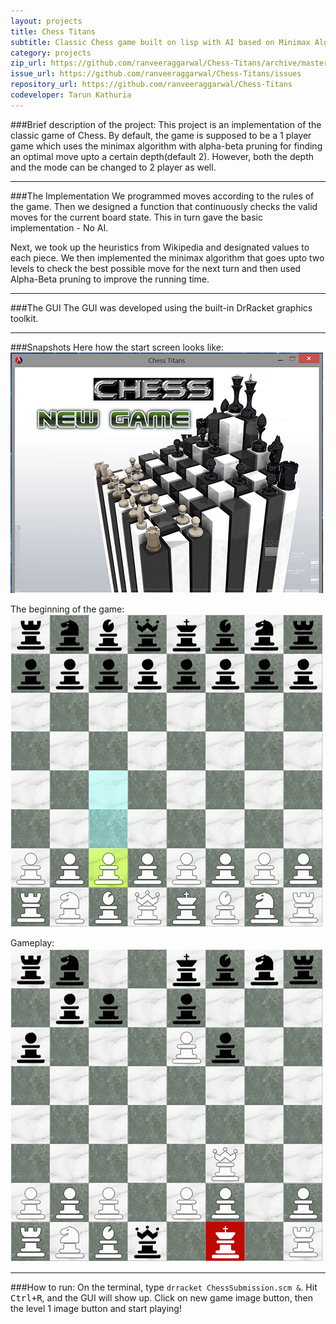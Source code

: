 ```yaml
---
layout: projects
title: Chess Titans
subtitle: Classic Chess game built on lisp with AI based on Minimax Algorithm
category: projects
zip_url: https://github.com/ranveeraggarwal/Chess-Titans/archive/master.zip
issue_url: https://github.com/ranveeraggarwal/Chess-Titans/issues
repository_url: https://github.com/ranveeraggarwal/Chess-Titans
codeveloper: Tarun Kathuria
---
```


###Brief description of the project:
This project is an implementation of the classic game of Chess. By default, the game is supposed to be a 1 player game which uses the minimax algorithm with alpha-beta pruning for finding an optimal move upto a certain depth(default 2). However, both the depth and the mode can be changed to 2 player as well.

---
###The Implementation
We programmed moves according to the rules of the game. Then we designed a function that continuously checks the valid moves for the current board state. This in turn gave the basic implementation - No AI.

Next, we took up the heuristics from Wikipedia and designated values to each piece. We then implemented the minimax algorithm that goes upto two levels to check the best possible move for the next turn and then used Alpha-Beta pruning to improve the running time.

---
###The GUI
The GUI was developed using the built-in DrRacket graphics toolkit.

---
###Snapshots
Here how the start screen looks like:
<img src="../images/chess-titans-2.png">

The beginning of the game:
<img src="../images/chess-titans-3.png">

Gameplay:
<img src="../images/chess-titans-1.png">

---
###How to run: 
On the terminal, type `drracket ChessSubmission.scm &`. Hit <kbd>Ctrl+R</kbd>, and the GUI will show up. Click on new game image button, then the level 1 image button and start playing!
